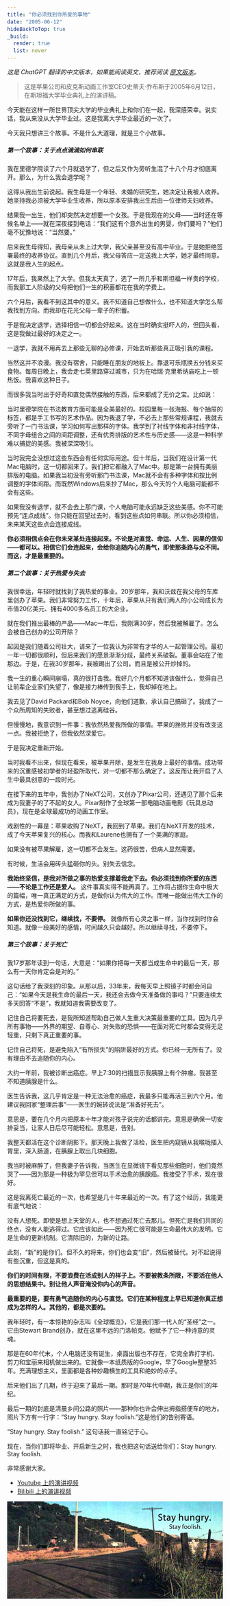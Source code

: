 ```yaml
---
title: "你必须找到你所爱的事物"
date: "2005-06-12"
hideBackToTop: true
_build:
  render: true
  list: never
---
```


*这是 ChatGPT 翻译的中文版本，如果能阅读英文，推荐阅读 [原文版本](/posts/youve-got-to-find-what-you-love/)。*

> 这是苹果公司和皮克斯动画工作室CEO史蒂夫·乔布斯于2005年6月12日，在斯坦福大学毕业典礼上的演讲稿。

今天能在这样一所世界顶尖大学的毕业典礼上和你们在一起，我深感荣幸。说实话，我从来没从大学毕业过。这是我离大学毕业最近的一次了。

今天我只想讲三个故事。不是什么大道理，就是三个小故事。

##### 第一个故事：关于点点滴滴如何串联

我在里德学院读了六个月就退学了，但之后又作为旁听生混了十八个月才彻底离开。那么，为什么我会退学呢？

这得从我出生前说起。我生母是一个年轻、未婚的研究生，她决定让我被人收养。她坚持我必须被大学毕业生收养，所以原本安排我出生后由一位律师夫妇收养。

结果我一出生，他们却突然决定想要一个女孩。于是我现在的父母——当时还在等候名单上——就在深夜接到电话：“我们这有个意外出生的男婴，你们要吗？”他们毫不犹豫地说：“当然要。”

后来我生母得知，我母亲从未上过大学，我父亲甚至没有高中毕业。于是她拒绝签署最终的收养协议。直到几个月后，我父母答应一定送我上大学，她才最终同意。这就是我人生的起点。

17年后，我果然上了大学。但我太天真了，选了一所几乎和斯坦福一样贵的学校，而我那工人阶级的父母把他们一生的积蓄都花在我的学费上。

六个月后，我看不到这其中的意义。我不知道自己想做什么，也不知道大学怎么帮我找到方向。而我却在花光父母一辈子的积蓄。

于是我决定退学，选择相信一切都会好起来。这在当时确实挺吓人的，但回头看，这是我做过最好的决定之一。

一退学，我就不用再去上那些无聊的必修课，开始去听那些真正吸引我的课程。

当然这并不浪漫。我没有宿舍，只能睡在朋友的地板上。靠退可乐瓶换五分钱来买食物。每周日晚上，我会走七英里路穿过城市，只为在哈瑞·克里希纳庙吃上一顿热饭。我喜欢这种日子。

而很多我当时出于好奇和直觉偶然接触的东西，后来都成了无价之宝。比如说：

当时里德学院在书法教育方面可能是全美最好的。校园里每一张海报、每个抽屉的标签，都是手工书写的艺术作品。因为我退了学，不必去上那些常规课程，我就去旁听了一门书法课，学习如何写出那样的字体。我学到了衬线字体和非衬线字体，不同字母组合之间的间距调整，还有优秀排版的艺术性与历史感——这是一种科学难以捕捉的美感。我被深深吸引。

当时我完全没想过这些东西会有任何实际用途。但十年后，当我们在设计第一代Mac电脑时，这一切都回来了。我们把它都融入了Mac中。那是第一台拥有美丽排版的电脑。如果我当初没有旁听那门书法课，Mac就不会有多种字体和按比例调整的字体间距。而既然Windows后来抄了Mac，那么今天的个人电脑可能都不会有这些。

如果我没有退学，就不会去上那门课，个人电脑可能永远缺乏这些美感。你不可能预先“连点成线”。你只能在回望过去时，看到这些点如何串联。所以你必须相信，未来某天这些点会连接成线。

**你必须相信点会在你未来某处连接起来。不论是对直觉、命运、人生、因果的信仰——都可以。相信它们会连起来，会给你追随内心的勇气，即使那条路与众不同。而这，才是最重要的。**

##### 第二个故事：关于热爱与失去

我很幸运，年轻时就找到了我热爱的事业。20岁那年，我和沃兹在我父母的车库里创办了苹果。我们非常努力工作，十年后，苹果从只有我们两人的小公司成长为市值20亿美元、拥有4000多名员工的大企业。

就在我们推出最棒的产品——Mac一年后，我刚满30岁，然后我被解雇了。怎么会被自己创办的公司开除？

起因是我们随着公司壮大，请来了一位我认为非常有才华的人一起管理公司。最初一年一切都很顺利，但后来我们的愿景渐渐分歧，最终关系破裂。董事会站在了他那边。于是，在我30岁那年，我被踢出了公司，而且是被公开炒掉的。

我一生的重心瞬间崩塌，真的很打击我。我好几个月都不知道该做什么，觉得自己让前辈企业家们失望了，像是接力棒传到我手上，我却掉在地上。

我去见了David Packard和Bob Noyce，向他们道歉，承认自己搞砸了。我成了一个众所周知的失败者，甚至想过逃离硅谷。

但慢慢地，我意识到一件事：我依然热爱我所做的事情。苹果的挫败并没有改变这一点。我被拒绝了，但我依然深爱它。

于是我决定重新开始。

当时我看不出来，但现在看来，被苹果开除，是发生在我身上最好的事情。成功带来的沉重感被初学者的轻盈所取代，对一切都不那么确定了。这反而让我开启了人生中最具创意的一段时光。

在接下来的五年中，我创办了NeXT公司，又创办了Pixar公司，还遇见了那个后来成为我妻子的了不起的女人。Pixar制作了全球第一部电脑动画电影《玩具总动员》，现在是全球最成功的动画工作室。

戏剧性的一幕是：苹果收购了NeXT，我回到了苹果。我们在NeXT开发的技术，成了今天苹果复兴的核心。而我和Laurene也拥有了一个美满的家庭。

如果没有被苹果解雇，这一切都不会发生。这药很苦，但病人显然需要。

有时候，生活会用砖头猛砸你的头。别失去信念。

**我始终坚信，是我对所做之事的热爱支撑着我走下去。你必须找到你所爱的东西——不论是工作还是爱人。** 这件事真实得不能再真了。工作将占据你生命中极大的篇幅，唯一真正满足的方式，是做你认为伟大的工作。而唯一能做出伟大工作的方式，是热爱你所做的事。

**如果你还没找到它，继续找，不要停。** 就像所有心灵之事一样，当你找到时你会知道。就像一段美好的感情，时间越久只会越好。所以继续寻找，不要停下。

##### 第三个故事：关于死亡

我17岁那年读到一句话，大意是：“如果你把每一天都当成生命中的最后一天，那么有一天你肯定会是对的。”

这句话给了我深刻的印象。从那以后，33年来，我每天早上照镜子时都会问自己：“如果今天是我生命的最后一天，我还会去做今天准备做的事吗？”只要连续太多天回答“不是”，我就知道我需要改变了。

记住自己将要死去，是我所知道帮助自己做人生重大决策最重要的工具。因为几乎所有事物——外界的期望、自尊心、对失败的恐惧——在面对死亡时都会变得无足轻重，只剩下真正重要的事。

记住自己将死，是避免陷入“有所损失”的陷阱最好的方式。你已经一无所有了。没有理由不去追随你的内心。

大约一年前，我被诊断出癌症。早上7:30的扫描显示我胰腺上有个肿瘤。我甚至不知道胰腺是什么。

医生告诉我，这几乎肯定是一种无法治愈的癌症，我最多只能再活三到六个月。他建议我回家“整理后事”——医生的婉转说法是“准备好死去”。

意思是，要在几个月内把原本十年才能对孩子说完的话都讲完。意思是确保一切安排妥当，让家人日后尽可能轻松。意思是，告别。

我整天都活在这个诊断阴影下。那天晚上我做了活检，医生把内窥镜从我喉咙插入胃里，深入肠道，在胰腺上取出几块细胞。

我当时被麻醉了，但我妻子告诉我，当医生在显微镜下看见那些细胞时，他们竟然哭了——因为那是一种极为罕见但可以手术治愈的胰腺癌。我接受了手术，现在很好。

这是我离死亡最近的一次，也希望是几十年来最近的一次。有了这个经历，我能更有底气地说：

没有人想死。即使是想上天堂的人，也不想通过死亡去那儿。但死亡是我们共同的终点，没有人能逃得过。它应该如此——因为死亡很可能是生命最伟大的发明。它是生命的更新机制。它清除旧的，为新的让路。

此刻，“新”的是你们。但不久的将来，你们也会变“旧”，然后被替代。对不起说得有些沉重，但这是真的。

**你们的时间有限，不要浪费在活成别人的样子上。不要被教条所限，不要活在他人的思想结果中。别让他人声音淹没你内心的声音。**

**最重要的是，要有勇气追随你的内心与直觉。它们在某种程度上早已知道你真正想成为怎样的人。其他的，都是次要的。**

我年轻时，有一本惊艳的杂志叫《全球概览》，它是我们那一代人的“圣经”之一。它由Stewart Brand创办，就在这里不远的门洛帕克。他赋予了它一种诗意的灵魂。

那是在60年代末，个人电脑还没有诞生，桌面出版也不存在，它完全靠打字机、剪刀和宝丽来相机做出来的。它就像一本纸质版的Google，早了Google整整35年。充满理想主义，里面都是各种妙趣横生的工具和绝妙的点子。

后来他们出了几期，终于迎来了最后一期。那时是70年代中期，我正是你们的年纪。

最后一期的封底是清晨乡间公路的照片——那种你也许会伸出拇指搭便车的地方。照片下方有一行字：“Stay hungry. Stay foolish.”这是他们的告别寄语。

“Stay hungry. Stay foolish.” 这句话我一直铭记于心。

现在，当你们即将毕业、开启新生之时，我也把这句话送给你们：Stay hungry. Stay foolish.

非常感谢大家。

- [Youtube 上的演讲视频](https://www.youtube.com/watch?v=UF8uR6Z6KLc)
- [Bilibili 上的演讲视频](https://www.bilibili.com/video/BV1T2YLeYE3g)

![Stay hungry. Stay foolish.](images/bg2015051703.jpg)
